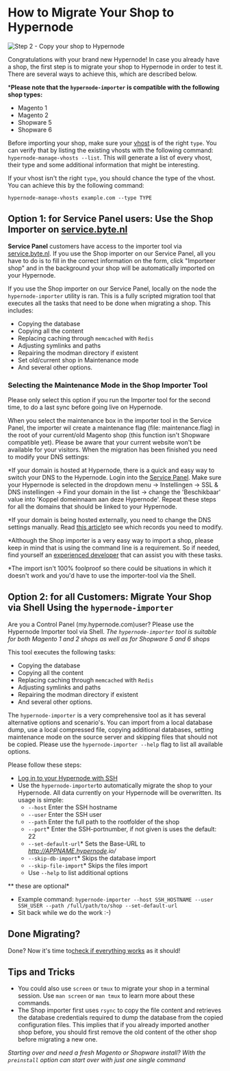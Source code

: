 <!-- source: https://support.hypernode.com/en/hypernode/tools/how-to-migrate-your-shop-to-hypernode/ -->
# How to Migrate Your Shop to Hypernode


![Step 2 - Copy your shop to Hypernode](https://s3.amazonaws.com/cdn.freshdesk.com/data/helpdesk/attachments/production/48023612566/original/RVSFfRgQvCqHofVt1b6KSSqmK_WI6QwyPA.png?1579610273)

Congratulations with your brand new Hypernode! In case you already have a shop, the first step is to migrate your shop to Hypernode in order to test it. There are several ways to achieve this, which are described below.

***Please note that the `hypernode-importer` is compatible with the following shop types:**

* Magento 1
* Magento 2
* Shopware 5
* Shopware 6

Before importing your shop, make sure your [vhost](https://support.hypernode.com/a/solutions/articles/48000981127?lang=en) is of the right `type`. You can verify that by listing the existing vhosts with the following command: `hypernode-manage-vhosts --list`. This will generate a list of every vhost, their type and some additional information that might be interesting.

If your vhost isn't the right `type`, you should chance the type of the vhost. You can achieve this by the following command:

```nginx
hypernode-manage-vhosts example.com --type TYPE

```

Option 1: for Service Panel users: Use the Shop Importer on [service.byte.nl](https://service.byte.nl)
------------------------------------------------------------------------------------------------------

**Service Panel** customers have access to the importer tool via [service.byte.nl](https://service.byte.nl).
If you use the Shop importer on our Service Panel, all you have to do is to fill in the correct information on the form, click "Importeer shop" and in the background your shop will be automatically imported on your Hypernode.

If you use the Shop importer on our Service Panel, locally on the node the `hypernode-importer` utility is ran. This is a fully scripted migration tool that executes all the tasks that need to be done when migrating a shop. This includes:

* Copying the database
* Copying all the content
* Replacing caching through `memcached` with `Redis`
* Adjusting symlinks and paths
* Repairing the modman directory if existent
* Set old/current shop in Maintenance mode
* And several other options.

### Selecting the Maintenance Mode in the Shop Importer Tool

Please only select this option if you run the Importer tool for the second time, to do a last sync before going live on Hypernode.

When you select the maintenance box in the importer tool in the Service Panel, the importer wil create a maintenance flag (file: maintenance.flag) in the root of your current/old Magento shop (this function isn't Shopware compatible yet). Please be aware that your current website won't be available for your visitors. When the migration has been finished you need to modify your DNS settings:

*If your domain is hosted at Hypernode, there is a quick and easy way to switch your DNS to the Hypernode. Login into the [Service Panel](https://service.byte.nl). Make sure your Hypernode is selected in the dropdown menu -> Instellingen -> SSL & DNS instellingen -> Find your domain in the list -> change the 'Beschikbaar' value into 'Koppel domeinnaam aan deze Hypernode'. Repeat these steps for all the domains that should be linked to your Hypernode.

*If your domain is being hosted externally, you need to change the DNS settings manually. Read [this article](https://support.hypernode.com/knowledgebase/dns-settings-hypernode/)to see which records you need to modify.

*Although the Shop importer is a very easy way to import a shop, please keep in mind that is using the command line is a requirement. So if needed, find yourself an [experienced developer](https://www.byte.nl/partners#specialisms=Hypernode&cms=Magento) that can assist you with these tasks.

*The import isn't 100% foolproof so there could be situations in which it doesn't work and you'd have to use the importer-tool via the Shell.

Option 2: for all Customers: Migrate Your Shop via Shell Using the `hypernode-importer`
---------------------------------------------------------------------------------------

Are you a Control Panel (my.hypernode.com)user? Please use the Hypernode Importer tool via Shell.
*The `hypernode-importer` tool is suitable for both Magento 1 and 2 shops as well as for Shopware 5 and 6 shops*

This tool executes the following tasks:

* Copying the database
* Copying all the content
* Replacing caching through `memcached` with `Redis`
* Adjusting symlinks and paths
* Repairing the modman directory if existent
* And several other options.

The `hypernode-importer` is a very comprehensive tool as it has several alternative options and scenario's. You can import from a local database dump, use a local compressed file, copying additional databases, setting maintenance mode on the source server and skipping files that should not be copied. Please use the `hypernode-importer --help` flag to list all available options.

Please follow these steps:

* [Log in to your Hypernode with SSH](https://support.hypernode.com/knowledgebase/login-hypernode-ssh/)
* Use the `hypernode-importer`to automatically migrate the shop to your Hypernode. All data currently on your Hypernode will be overwritten. Its usage is simple:
	+ `--host` Enter the SSH hostname
	+ `--user` Enter the SSH user
	+ `--path` Enter the full path to the rootfolder of the shop
	+ `--port`* Enter the SSH-portnumber, if not given is uses the default: 22
	+ `--set-default-url`* Sets the Base-URL to *<http://APPNAME.hypernode>.io/*
	+ `--skip-db-import`* Skips the database import
	+ `--skip-file-import`* Skips the files import
	+ Use `--help` to list additional options

** these are optional*

* Example command: `hypernode-importer --host SSH_HOSTNAME --user SSH_USER --path /full/path/to/shop --set-default-url`
* Sit back while we do the work :-)

Done Migrating?
---------------

Done? Now it's time to[check if everything works](https://support.hypernode.com/a/solutions/articles/48000985053?lang=en) as it should!

Tips and Tricks
---------------

* You could also use `screen` or `tmux` to migrate your shop in a terminal session. Use `man screen` or `man tmux` to learn more about these commands.
* The Shop importer first uses `rsync` to copy the file content and retrieves the database credentials required to dump the database from the copied configuration files. This implies that if you already imported another shop before, you should first remove the old content of the other shop before migrating a new one.

*Starting over and need a fresh Magento or Shopware install? With the `preinstall` option can start over with just one single command*
